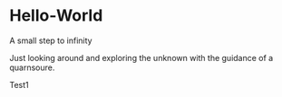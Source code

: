 # Hello-World
A small step to infinity

Just looking around and exploring the unknown with the guidance of a quarnsoure.

Test1

